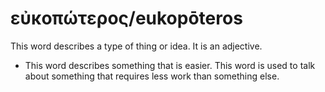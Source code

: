 # εὐκοπώτερος/eukopōteros
This word describes a type of thing or idea. It is an adjective.
* This word describes something that is easier. This word is used to talk about something that requires less work than something else.

